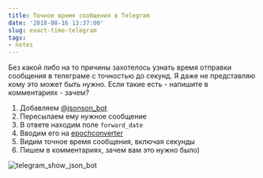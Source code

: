 ```yaml
---
title: Точное время сообщения в Telegram
date: '2018-08-16 13:37:00'
slug: exact-time-telegram
tags:
- notes
---
```


Без какой либо на то причины захотелось узнать время отправки сообщения в телеграме с точностью до секунд. Я даже не представляю кому это может быть нужно. Если такие есть - напишите в комментариях - зачем?

1. Добавляем [@jsonson_bot](https://t.me/jsonson_bot)
2. Пересылаем ему нужное сообщение
3. В ответе находим поле `forward_date`
4. Вводим его на [epochconverter](https://www.epochconverter.com)
5. Видим точное время сообщения, включая секунды
6. Пишем в комментариях, зачем вам это нужно было)

![telegram_show_json_bot](https://s3.blog.amd-nick.me/2018/08/telegram_show_json_bot.png)
